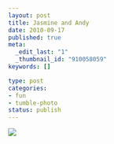 ```yaml
--- 
layout: post
title: Jasmine and Andy
date: 2010-09-17
published: true
meta: 
  _edit_last: "1"
  _thumbnail_id: "910058059"
keywords: []

type: post
categories: 
- fun
- tumble-photo
status: publish
---
```



[![](http://media.eick.us/2011/06/My-Photo-Strip-8078135137-225x300.jpg)](http://media.eick.us/2010/09/My-Photo-Strip-8078135137.jpg)
